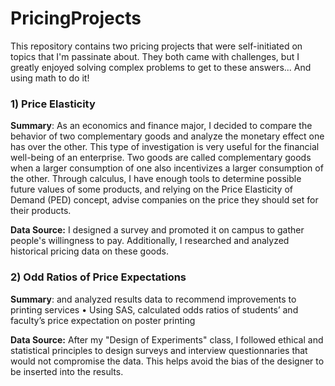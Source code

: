# PricingProjects

This repository contains two pricing projects that were self-initiated on topics that I'm passinate about. They both came with challenges, but I greatly enjoyed solving complex problems to get to these answers... And using math to do it!

### **1) Price Elasticity**

**Summary**: As an economics and finance major, I decided to compare the behavior of two complementary goods and analyze the monetary effect one has over the other. This type of investigation is very useful for the financial well-being of an enterprise. Two goods are called complementary goods when a larger consumption of one also incentivizes a larger consumption of the other. Through calculus, I have enough tools to determine possible future values of some products, and relying on the Price Elasticity of Demand (PED) concept, advise companies on the price they should set for their products. 

**Data Source:** I designed a survey and promoted it on campus to gather people's willingness to pay. Additionally, I researched and analyzed historical pricing data on these goods. 


### **2) Odd Ratios of Price Expectations**




**Summary**:  and analyzed results data to recommend improvements to printing services
• Using SAS, calculated odds ratios of students’ and faculty’s price expectation on poster printing

**Data Source:** After my "Design of Experiments" class, I followed ethical and statistical principles to design surveys and interview questionnaries that would not compromise the data. This helps avoid the bias of the designer to be inserted into the results. 


